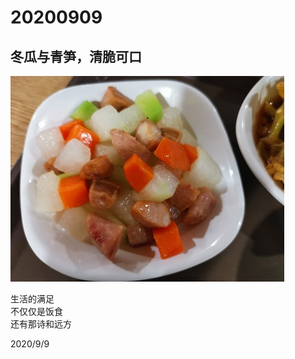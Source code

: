# 20200909

## 冬瓜与青笋，清脆可口

![](../../../assets/001/IMG_20200909_180414.jpg)

生活的满足  
不仅仅是饭食  
还有那诗和远方   

2020/9/9